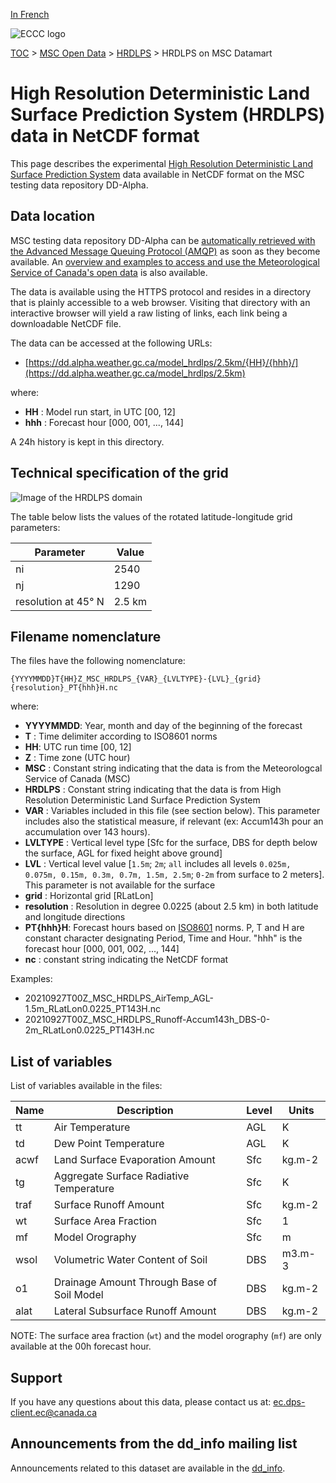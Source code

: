 [In French](readme_hrdlps-datamart_fr.md)

![ECCC logo](../../img_eccc-logo.png)

[TOC](../../readme_en.md) > [MSC Open Data](../readme_en.md) > [HRDLPS](readme_hrdlps_en.md) > HRDLPS on MSC Datamart 

# High Resolution Deterministic Land Surface Prediction System (HRDLPS) data in NetCDF format

This page describes the experimental [High Resolution Deterministic Land Surface Prediction System](./readme_hrdlps_en.md) data available in NetCDF format on the MSC testing data repository DD-Alpha.

## Data location 

MSC testing data repository DD-Alpha can be [automatically retrieved with the Advanced Message Queuing Protocol (AMQP)](../../msc-datamart/amqp_en.md) as soon as they become available. An [overview and examples to access and use the Meteorological Service of Canada's open data](../../usage/readme_en.md) is also available.

The data is available using the HTTPS protocol and resides in a directory that is plainly accessible to a web browser. Visiting that directory with an interactive browser will yield a raw listing of links, each link being a downloadable NetCDF file.

The data can be accessed at the following URLs:

* [https://dd.alpha.weather.gc.ca/model_hrdlps/2.5km/{HH}/{hhh}/](https://dd.alpha.weather.gc.ca/model_hrdlps/2.5km)                  

where:

* __HH__ : Model run start, in UTC [00, 12]
* __hhh__ : Forecast hour [000, 001, ..., 144] 

A 24h history is kept in this directory.

## Technical specification of the grid

![Image of the HRDLPS domain](https://collaboration.cmc.ec.gc.ca/cmc/cmos/public_doc/msc-data/nwp_hrdlps/grille_hrdlps.png)

The table below lists the values of the rotated latitude-longitude grid parameters:

| Parameter | Value |
| ------ | ------ |
| ni | 2540 |
| nj | 1290 |
| resolution at 45° N | 2.5 km |

## Filename nomenclature


The files have the following nomenclature: 

`{YYYYMMDD}T{HH}Z_MSC_HRDLPS_{VAR}_{LVLTYPE}-{LVL}_{grid}{resolution}_PT{hhh}H.nc`

where:

* __YYYYMMDD__: Year, month and day of the beginning of the forecast
* __T__ : Time delimiter according to ISO8601 norms
* __HH__: UTC run time [00, 12]
* __Z__ : Time zone (UTC hour)
* __MSC__ : Constant string indicating that the data is from the Meteorologcal Service of Canada (MSC)
* __HRDLPS__ : Constant string indicating that the data is from High Resolution Deterministic Land Surface Prediction System
* __VAR__ : Variables included in this file (see section below). This parameter includes also the statistical measure, if relevant (ex: Accum143h pour an accumulation over 143 hours).
* __LVLTYPE__ : Vertical level type [Sfc for the surface, DBS for depth below the surface, AGL for fixed height above ground]
* __LVL__ : Vertical level value [`1.5m`; `2m`; `all` includes all levels `0.025m, 0.075m, 0.15m, 0.3m, 0.7m, 1.5m, 2.5m`; `0-2m` from surface to 2 meters]. This parameter is not available for the surface
* __grid__ : Horizontal grid [RLatLon]
* __resolution__ : Resolution in degree 0.0225 (about 2.5 km) in both latitude and longitude directions 
* __PT{hhh}H__: Forecast hours based on [ISO8601](https://en.wikipedia.org/wiki/ISO_8601) norms. P, T and H are constant character designating Period, Time and Hour. "hhh" is the forecast hour [000, 001, 002, ..., 144]
* __nc__ : constant string indicating the NetCDF format

Examples:

* 20210927T00Z_MSC_HRDLPS_AirTemp_AGL-1.5m_RLatLon0.0225_PT143H.nc
* 20210927T00Z_MSC_HRDLPS_Runoff-Accum143h_DBS-0-2m_RLatLon0.0225_PT143H.nc

## List of variables 

List of variables available in the files: 

|Name   | Description|  Level|    Units|
|---------|---------------|----------|----------|
|tt     |Air Temperature                            |   AGL|     K|
|td      |Dew Point Temperature |   AGL|    K|
|acwf      |Land Surface Evaporation Amount |   Sfc|     kg.m-2|
|tg      |Aggregate Surface Radiative Temperature |   Sfc|       K|
|traf      |Surface Runoff Amount |   Sfc|     kg.m-2|
|wt      |Surface Area Fraction |   Sfc|   1|
|mf      |Model Orography |   Sfc|      m|
|wsol      |Volumetric Water Content of Soil |   DBS|    m3.m-3|
|o1      |Drainage Amount Through Base of Soil Model |   DBS|     kg.m-2|
|alat      |Lateral Subsurface Runoff Amount |   DBS|     kg.m-2|

NOTE: The surface area fraction (`wt`) and the model orography (`mf`) are only available at the 00h forecast hour.

## Support

If you have any questions about this data, please contact us at: [ec.dps-client.ec@canada.ca](mailto:ec.dps-client.ec@canada.ca)

## Announcements from the dd_info mailing list

Announcements related to this dataset are available in the [dd_info](https://comm.collab.science.gc.ca/mailman3/postorius/lists/dd_info.comm.collab.science.gc.ca/).

